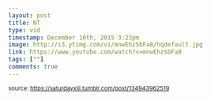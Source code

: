 ```yaml
---
layout: post
title: NT
type: vid
timestamp: December 10th, 2015 3:23pm
image: http://i3.ytimg.com/vi/mnwEhzSbFa8/hqdefault.jpg
link: https://www.youtube.com/watch?v=mnwEhzSbFa8
tags: [""]
comments: true
---
```

  
<small>source: https://saturdayxiii.tumblr.com/post/134943962519</small>